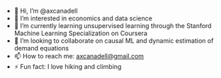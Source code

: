 - 👋 Hi, I’m @axcanadell
- 👀 I’m interested in economics and data science
- 🌱 I’m currently learning unsupervised learning through the Stanford Machine Learning Specialization on Coursera
- 💞️ I’m looking to collaborate on causal ML and dynamic estimation of demand equations
- 📫 How to reach me: axcanadell@gmail.com
- ⚡ Fun fact: I love hiking and climbing

<!---
axcanadell/axcanadell is a ✨ special ✨ repository because its `README.md` (this file) appears on your GitHub profile.
You can click the Preview link to take a look at your changes.
--->
